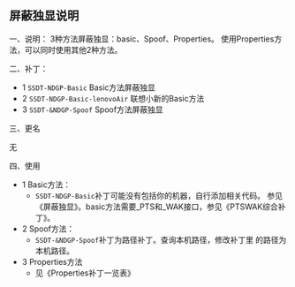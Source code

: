 ## 屏蔽独显说明

一、说明：
3种方法屏蔽独显：basic、Spoof、Properties。
使用Properties方法，可以同时使用其他2种方法。

二、补丁：

- 1 `SSDT-NDGP-Basic` 				Basic方法屏蔽独显
- 2 `SSDT-NDGP-Basic-lenovoAir`  	联想小新的Basic方法
- 3 `SSDT-&NDGP-Spoof`				Spoof方法屏蔽独显

三、更名

无

四、使用

- 1 Basic方法：
  - `SSDT-NDGP-Basic`补丁可能没有包括你的机器，自行添加相关代码。
      参见《屏蔽独显》。basic方法需要_PTS和_WAK接口，参见《PTSWAK综合补丁》。
- 2 Spoof方法：
    - `SSDT-&NDGP-Spoof`补丁为路径补丁。查询本机路径，修改补丁里
        的路径为本机路径。
- 3 Properties方法
    - 见《Properties补丁一览表》


